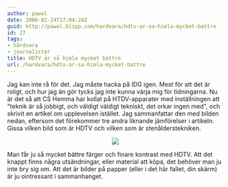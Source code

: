 ```yaml
---
author: pawal
date: 2006-02-24T17:04:24Z
guid: http://pawal.blipp.com/hardvara/hdtv-ar-sa-himla-mycket-battre
id: 27
tags:
- hårdvara
- journalister
title: HDTV är så himla mycket bättre
url: /hardvara/hdtv-ar-sa-himla-mycket-battre
---
```


Jag kan inte rå för det. Jag måste hacka på IDG igen. Mest för att det
är roligt, och hur jag än gör tycks jag inte kunna värja mig för
tidningarna. Nu är det så att CS Hemma har kollat på HTDV-apparater
med inställningen att "teknik är så jobbigt, och väldigt väldigt
tekniskt, det orkar ingen med", och skrivit en artikel om upplevelsen
istället. Jag sammanfattar den med bilden nedan, eftersom det
förekommer tre andra liknande jämförelser i artikeln. Gissa vilken
bild som är HDTV och vilken som är stenålderstekniken.

<div style="text-align: center">
  <img src="https://blipp.com/misc/hero.jpg"
/>
</div>

Man får ju så mycket bättre färger och finare kontrast med HDTV. Att
det knappt finns några utsändningar, eller material att köpa, det
behöver man ju inte bry sig om. Att det är bilder på papper (eller i
det här fallet, din skärm) är ju ointressant i sammanhanget.